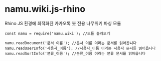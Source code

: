 # namu.wiki.js-rhino
Rhino JS 환경에 최적화된 카카오톡 봇 전용 나무위키 파싱 모듈

```
const namu = require('namu.wiki'); //모듈 불러오기

namu.readDocument('문서_이름'); //문서_이름 이라는 문서를 읽어옵니다
namu.readUserInfo('사용자_이름'); //사용자_이름 이라는 사용자 문서를 읽어옵니다
namu.readSortInfo('분류_이름'); //분류_이름 이라는 분류 문서를 읽어옵니다
```
